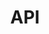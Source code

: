 ---
layout: home
title: API
excerpt: Automatically generated API pages
tagline: |
  The WoTLK Modding Framework
heading: TSWoW Wiki
icon:
  type: fa
  name: fa-paper-plane
color: green
navigation:
  - /api/livescripts/index
---
